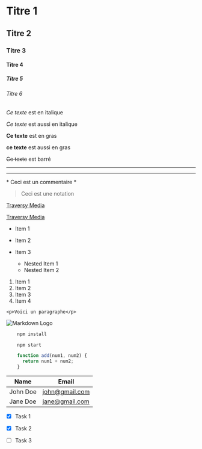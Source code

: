 <!-- Titre -->

# Titre 1
## Titre 2
### Titre 3
#### Titre 4
##### Titre 5
###### Titre 6

<!-- Italique -->

*Ce texte* est en italique

_Ce texte_ est aussi en italique

<!-- Strong -->

**Ce texte** est en gras

__ce texte__ est aussi en gras

<!-- Strikethrough -->

~~Ce texte~~ est barré

<!-- Horizontal Rule -->

---

___

<!-- Commentaire -->

\* Ceci est un commentaire \*

<!-- Blockquote -->

> Ceci est une notation

<!-- Links -->

[Traversy Media](http://www.traversymedia.com)

[Traversy Media](http://www.traversymedia.com "Traversy Media")

<!-- Liste UL -->

* Item 1
* Item 2
* Item 3
  * Nested Item 1
  * Nested Item 2

  <!-- Liste OL -->

1. Item 1
1. Item 2
1. Item 3
1. Item 4

<!-- Inline Code Block -->

`<p>Voici un paragraphe</p>`

<!-- Images -->

![Markdown Logo](https://markdown-here.com/img/icon256.png)

<!-- Github Markdown -->

<!-- Block de Code -->

```bash
    npm install

    npm start
```

```javascript
    function add(num1, num2) {
      return num1 + num2;
    }
```

<!-- Tables -->

| Name     | Email          |
| -------- | -------------- |
| John Doe | john@gmail.com |
| Jane Doe | jane@gmail.com |


<!-- Tasks Lists -->

* [x] Task 1
* [x] Task 2
* [ ] Task 3


